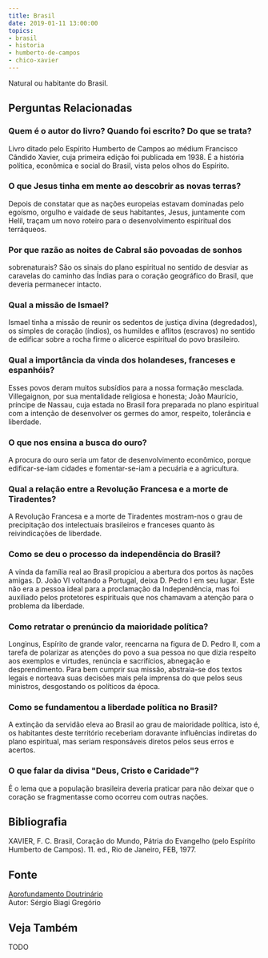 ```yaml
---
title: Brasil
date: 2019-01-11 13:00:00
topics: 
- brasil
- historia
- humberto-de-campos
- chico-xavier
---
```


Natural ou habitante do Brasil.

## Perguntas Relacionadas

### Quem é o autor do livro? Quando foi escrito? Do que se trata?
Livro ditado pelo Espírito Humberto de Campos ao médium Francisco
Cândido Xavier, cuja primeira edição foi publicada em 1938. É a história
política, econômica e social do Brasil, vista pelos olhos do Espírito.

### O que Jesus tinha em mente ao descobrir as novas terras?
Depois de constatar que as nações europeias estavam dominadas pelo
egoísmo, orgulho e vaidade de seus habitantes, Jesus, juntamente com
Helil, traçam um novo roteiro para o desenvolvimento espiritual dos
terráqueos.

### Por que razão as noites de Cabral são povoadas de sonhos
sobrenaturais?
São os sinais do plano espiritual no sentido de desviar as caravelas do
caminho das Índias para o coração geográfico do Brasil, que deveria
permanecer intacto.

### Qual a missão de Ismael?
Ismael tinha a missão de reunir os sedentos de justiça divina
(degredados), os simples de coração (índios), os humildes e aflitos
(escravos) no sentido de edificar sobre a rocha firme o alicerce
espiritual do povo brasileiro.

### Qual a importância da vinda dos holandeses, franceses e espanhóis?
Esses povos deram muitos subsídios para a nossa formação mesclada.
Villegaignon, por sua mentalidade religiosa e honesta; João Maurício,
príncipe de Nassau, cuja estada no Brasil fora preparada no plano
espiritual com a intenção de desenvolver os germes do amor, respeito,
tolerância e liberdade.

### O que nos ensina a busca do ouro?
A procura do ouro seria um fator de desenvolvimento econômico, porque
edificar-se-iam cidades e fomentar-se-iam a pecuária e a agricultura.

### Qual a relação entre a Revolução Francesa e a morte de Tiradentes?
A Revolução Francesa e a morte de Tiradentes mostram-nos o grau de
precipitação dos intelectuais brasileiros e franceses quanto às
reivindicações de liberdade.

### Como se deu o processo da independência do Brasil?
A vinda da família real ao Brasil propiciou a abertura dos portos às
nações amigas. D. João VI voltando a Portugal, deixa D. Pedro I em seu
lugar. Este não era a pessoa ideal para a proclamação da Independência,
mas foi auxiliado pelos protetores espirituais que nos chamavam a
atenção para o problema da liberdade.

### Como retratar o prenúncio da maioridade política?
Longinus, Espírito de grande valor, reencarna na figura de D. Pedro II,
com a tarefa de polarizar as atenções do povo a sua pessoa no que dizia
respeito aos exemplos e virtudes, renúncia e sacrifícios, abnegação e
desprendimento. Para bem cumprir sua missão, abstraia-se dos textos
legais e norteava suas decisões mais pela imprensa do que pelos seus
ministros, desgostando os políticos da época.

### Como se fundamentou a liberdade política no Brasil?
A extinção da servidão eleva ao Brasil ao grau de maioridade política,
isto é, os habitantes deste território receberiam doravante influências
indiretas do plano espiritual, mas seriam responsáveis diretos pelos
seus erros e acertos.

### O que falar da divisa "Deus, Cristo e Caridade"?
É o lema que a população brasileira deveria praticar para não deixar que
o coração se fragmentasse como ocorreu com outras nações.

## Bibliografia
XAVIER, F. C. Brasil, Coração do Mundo, Pátria do Evangelho (pelo
Espírito Humberto de Campos). 11. ed., Rio de Janeiro, FEB, 1977.

## Fonte
[Aprofundamento Doutrinário](https://sites.google.com/view/aprofundamentodoutrinario/brasil-coração-do-mundo-pátria-do-evangelho-livro)  
Autor: Sérgio Biagi Gregório


## Veja Também
TODO

